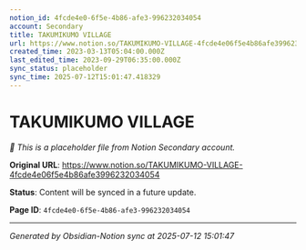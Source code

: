 ```yaml
---
notion_id: 4fcde4e0-6f5e-4b86-afe3-996232034054
account: Secondary
title: TAKUMIKUMO VILLAGE
url: https://www.notion.so/TAKUMIKUMO-VILLAGE-4fcde4e06f5e4b86afe3996232034054
created_time: 2023-03-13T05:04:00.000Z
last_edited_time: 2023-09-29T06:35:00.000Z
sync_status: placeholder
sync_time: 2025-07-12T15:01:47.418329
---
```


# TAKUMIKUMO VILLAGE

*🔄 This is a placeholder file from Notion Secondary account.*

**Original URL**: https://www.notion.so/TAKUMIKUMO-VILLAGE-4fcde4e06f5e4b86afe3996232034054

**Status**: Content will be synced in a future update.

**Page ID**: `4fcde4e0-6f5e-4b86-afe3-996232034054`

---

*Generated by Obsidian-Notion sync at 2025-07-12 15:01:47*
